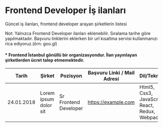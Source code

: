 # Frontend Developer İş ilanları
Güncel iş ilanları, frontend developer arayan şirketlerin listesi

Not: Yalnızca Frontend Developer ilanları eklenebilir. Sıralama tarihe göre yapılmaktadır. Başvuru linklerini eklerken bir url kısaltma servisi kullanmanızı rica ediyoruz.(örn: goo.gl)

#### * Frontend İstanbul gönüllü bir organizasyondur. İlan yayınlayan şirketlerden ücret talep etmemektedir.


|Tarih      | Şirket        | Pozisyon   | Başvuru Linki / Mail Adresi   | Dil/Teknoloji   |
|-----------|---------------|------------|-------------------------------|-----------------|
|24.01.2018 | Lorem ipsum dolor sit  | Sr Frontend Developer   | https://example.com   | Html5, Css3, JavaScript, React, Redux, Webpack |
